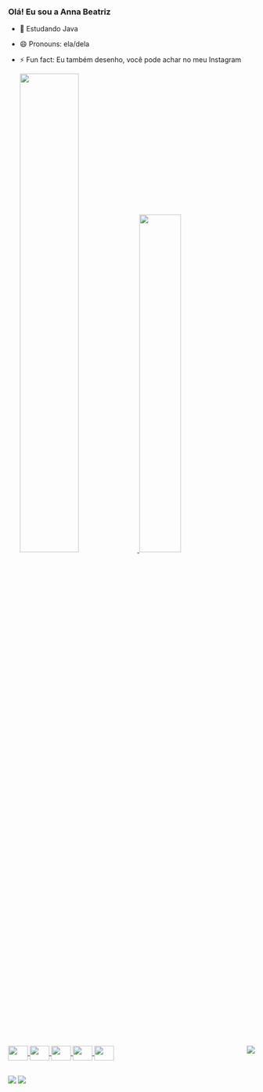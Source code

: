 ### Olá! Eu sou a Anna Beatriz

- 🌱 Estudando Java
- 😄 Pronouns: ela/dela
- ⚡ Fun fact: Eu também desenho, você pode achar no meu Instagram 

  <div>
  <a href="https://github.com/AnnaBea10">
  <img width="50%" src="https://github-readme-stats.vercel.app/api?username=AnnaBea10&show_icons=true&theme=dracula">
  <img width="42%" src="https://github-readme-stats.vercel.app/api/top-langs/?username=AnnaBea10&layout=compact">
  </div>

##

  <div> 
      <img align="center" height=30 width=40 src="https://cdn.jsdelivr.net/gh/devicons/devicon/icons/java/java-original.svg" />
      <img align="center" height=30 width=40 src="https://cdn.jsdelivr.net/gh/devicons/devicon/icons/kotlin/kotlin-original.svg" />     
      <img align="center" height=30 width=40 src="https://cdn.jsdelivr.net/gh/devicons/devicon/icons/html5/html5-original.svg" />
      <img align="center" height=30 width=40 src="https://cdn.jsdelivr.net/gh/devicons/devicon/icons/css3/css3-original.svg" />
      <img align="center" height=30 width=40 src="https://cdn.jsdelivr.net/gh/devicons/devicon/icons/csharp/csharp-original.svg" />
      <img align="right" src="https://github.com/AnnaBea10/AnnaBea10/assets/108490141/ed57c184-bef0-4f05-b6b7-bd13215d3920"/>
  </div>

  ##

  <div>
    <a href="mailto: pereiradelima938@gmail.com"><img align="center" src="https://img.shields.io/badge/Gmail-D14836?style=for-the-badge&logo=gmail&logoColor=white"/></a>
    <a href="https://www.linkedin.com/in/anna-beatriz-lima-8a305a202/"><img align="center" src="https://img.shields.io/badge/LinkedIn-0077B5?style=for-the-badge&logo=linkedin&logoColor=white"/></a>
  </div>
